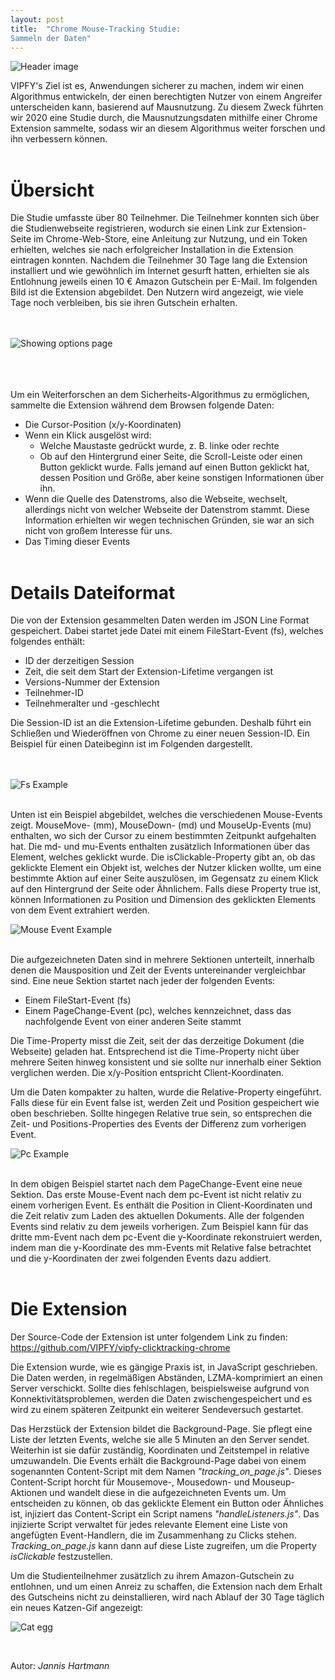 ```yaml
---
layout: post
title:  "Chrome Mouse-Tracking Studie:
Sammeln der Daten"
---
```


![Header image](/assets/header_img.PNG)


VIPFY's Ziel ist es, Anwendungen sicherer zu machen, indem wir einen Algorithmus entwickeln, der einen berechtigten Nutzer von einem Angreifer unterscheiden kann, basierend auf Mausnutzung. Zu diesem Zweck führten wir 2020 eine Studie durch, die Mausnutzungsdaten mithilfe einer Chrome Extension sammelte, sodass wir an diesem Algorithmus weiter forschen und ihn verbessern können. <br/><br/>

# Übersicht

Die Studie umfasste über 80 Teilnehmer. Die Teilnehmer konnten sich über die Studienwebseite registrieren, wodurch sie einen Link zur Extension-Seite im Chrome-Web-Store, eine Anleitung zur Nutzung, und ein Token erhielten, welches sie nach erfolgreicher Installation in die Extension eintragen konnten. Nachdem die Teilnehmer 30 Tage lang die Extension installiert und wie gewöhnlich im Internet gesurft hatten, erhielten sie als Entlohnung jeweils einen 10 € Amazon Gutschein per E-Mail. Im folgenden Bild ist die Extension abgebildet. Den Nutzern wird angezeigt, wie viele Tage noch verbleiben, bis sie ihren Gutschein erhalten.

<br/><br/>
![Showing options page](/assets/showing_options_page.png)
<br/><br/>
<br/><br/>

Um ein Weiterforschen an dem Sicherheits-Algorithmus zu ermöglichen, sammelte die Extension während dem Browsen folgende Daten:
*	Die Cursor-Position (x/y-Koordinaten)
*	Wenn ein Klick ausgelöst wird:
	*	Welche Maustaste gedrückt wurde, z. B. linke oder rechte
	*	Ob auf den Hintergrund einer Seite, die Scroll-Leiste oder einen Button geklickt wurde. Falls jemand auf einen Button geklickt hat, dessen Position und Größe, aber keine sonstigen Informationen über ihn.
*	Wenn die Quelle des Datenstroms, also die Webseite, wechselt, allerdings nicht von welcher Webseite der Datenstrom stammt. Diese Information erhielten wir wegen technischen Gründen, sie war an sich nicht von großem Interesse für uns.
*	Das Timing dieser Events
<br/><br/>

# Details Dateiformat

Die von der Extension gesammelten Daten werden im JSON Line Format gespeichert.
Dabei startet jede Datei mit einem FileStart-Event (fs), welches folgendes enthält:
* ID der derzeitigen Session
* Zeit, die seit dem Start der Extension-Lifetime vergangen ist
* Versions-Nummer der Extension
* Teilnehmer-ID
* Teilnehmeralter und -geschlecht

Die Session-ID ist an die Extension-Lifetime gebunden. Deshalb führt ein Schließen und Wiederöffnen von Chrome zu einer neuen Session-ID. Ein Beispiel für einen Dateibeginn ist im Folgenden dargestellt.

<br/><br/>
![Fs Example](/assets/fs_example.png)
<br/><br/>


Unten ist ein Beispiel abgebildet, welches die verschiedenen Mouse-Events zeigt. MouseMove- (mm), MouseDown- (md) und MouseUp-Events (mu) enthalten, wo sich der Cursor zu einem bestimmten Zeitpunkt aufgehalten hat. Die md- und mu-Events enthalten zusätzlich Informationen über das Element, welches geklickt wurde. Die isClickable-Property gibt an, ob das geklickte Element ein Objekt ist, welches der Nutzer klicken wollte, um eine bestimmte Aktion auf einer Seite auszulösen, im Gegensatz zu einem Klick auf den Hintergrund der Seite oder Ähnlichem. Falls diese Property true ist, können Informationen zu Position und Dimension des geklickten Elements von dem Event extrahiert werden.

![Mouse Event Example](/assets/mouse_event_example.png)
<br/><br/>

Die aufgezeichneten Daten sind in mehrere Sektionen unterteilt, innerhalb denen die Mausposition und Zeit der Events untereinander vergleichbar sind. Eine neue Sektion startet nach jeder der folgenden Events:
*	Einem FileStart-Event (fs)
*	Einem PageChange-Event (pc), welches kennzeichnet, dass das nachfolgende Event von einer anderen Seite stammt

Die Time-Property misst die Zeit, seit der das derzeitige Dokument (die Webseite) geladen hat. Entsprechend ist die Time-Property nicht über mehrere Seiten hinweg konsistent und sie sollte nur innerhalb einer Sektion verglichen werden. Die x/y-Position entspricht Client-Koordinaten.

Um die Daten kompakter zu halten, wurde die Relative-Property eingeführt. Falls diese für ein Event false ist, werden Zeit und Position gespeichert wie oben beschrieben. Sollte hingegen Relative true sein, so entsprechen die Zeit- und Positions-Properties des Events der Differenz zum vorherigen Event.

![Pc Example](/assets/pc_example.png)
<br/><br/>

In dem obigen Beispiel startet nach dem PageChange-Event eine neue Sektion. Das erste Mouse-Event nach dem pc-Event ist nicht relativ zu einem vorherigen Event. Es enthält die Position in Client-Koordinaten und die Zeit relativ zum Laden des aktuellen Dokuments. Alle der folgenden Events sind relativ zu dem jeweils vorherigen. Zum Beispiel kann für das dritte mm-Event nach dem pc-Event die y-Koordinate rekonstruiert werden, indem man die y-Koordinate des mm-Events mit Relative false betrachtet und die y-Koordinaten der zwei folgenden Events dazu addiert.
<br/><br/>

# Die Extension

Der Source-Code der Extension ist unter folgendem Link zu finden: <br/>
<https://github.com/VIPFY/vipfy-clicktracking-chrome>

Die Extension wurde, wie es gängige Praxis ist, in JavaScript geschrieben. 
Die Daten werden, in regelmäßigen Abständen, LZMA-komprimiert an einen Server verschickt. Sollte dies fehlschlagen, beispielsweise aufgrund von Konnektivitätsproblemen, werden die Daten zwischengespeichert und es wird zu einem späteren Zeitpunkt ein weiterer Sendeversuch gestartet.

Das Herzstück der Extension bildet die Background-Page. Sie pflegt eine Liste der letzten Events, welche sie alle 5 Minuten an den Server sendet. Weiterhin ist sie dafür zuständig, Koordinaten und Zeitstempel in relative umzuwandeln.
Die Events erhält die Background-Page dabei von einem sogenannten Content-Script mit dem Namen *"tracking_on_page.js"*. Dieses Content-Script horcht für Mousemove-, Mousedown- und Mouseup-Aktionen und wandelt diese in die aufgezeichneten Events um. 
Um entscheiden zu können, ob das geklickte Element ein Button oder Ähnliches ist, injiziert das Content-Script ein Script namens *"handleListeners.js"*. Das injizierte Script verwaltet für jedes relevante Element eine Liste von angefügten Event-Handlern, die im Zusammenhang zu Clicks stehen. *Tracking_on_page.js* kann dann auf diese Liste zugreifen, um die Property *isClickable* festzustellen.

Um die Studienteilnehmer zusätzlich zu ihrem Amazon-Gutschein zu entlohnen, und um einen Anreiz zu schaffen, die Extension nach dem Erhalt des Gutscheins nicht zu deinstallieren, wird nach Ablauf der 30 Tage täglich ein neues Katzen-Gif angezeigt:

![Cat egg](/assets/cat_egg.jpg)

<br/>

Autor:	*Jannis Hartmann*



















